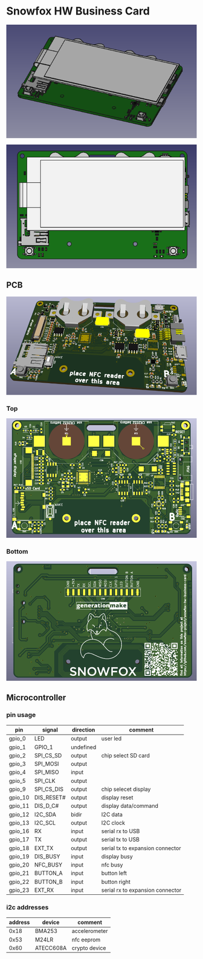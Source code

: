 # Snowfox HW Business Card

![snowfox-hw-business-card-complete iso rendering](docs/images/snowfox-hw-business-card-complete_iso.png)

![snowfox-hw-business-card-complete top rendering](docs/images/snowfox-hw-business-card-complete_top.png)

## PCB

![snowfox-hw-business-card rendering](docs/images/snowfox-hw-business-card_rendering.png)

### Top

![snowfox-hw-business-card PCB top](docs/images/snowfox-hw-business-card_top.png)

### Bottom

![snowfox-hw-business-card PCB bot](docs/images/snowfox-hw-business-card_bot.png)

## Microcontroller

### pin usage

| pin | signal | direction | comment |
|-----|----------|-------------|--------------|
| gpio_0 | LED | output | user led |
| gpio_1 | GPIO_1 | undefined | |
| gpio_2 | SPI_CS_SD | output | chip select SD card |
| gpio_3 | SPI_MOSI | output | |
| gpio_4 | SPI_MISO | input | |
| gpio_5 | SPI_CLK | output | |
| gpio_9 | SPI_CS_DIS | output | chip selecet display |
| gpio_10 | DIS_RESET# | output | display reset |
| gpio_11 | DIS_D_C# | output | display data/command |
| gpio_12 | I2C_SDA | bidir | I2C data |
| gpio_13 | I2C_SCL | output | I2C clock |
| gpio_16 | RX | input | serial rx to USB |
| gpio_17 | TX | output | serial tx to USB |
| gpio_18 | EXT_TX | output | serial tx to expansion connector |
| gpio_19 | DIS_BUSY | input | display busy |
| gpio_20 | NFC_BUSY | input | nfc busy |
| gpio_21 | BUTTON_A | input | button left |
| gpio_22 | BUTTON_B | input | button right |
| gpio_23 | EXT_RX | input | serial rx to expansion connector |

### i2c addresses

| address | device | comment |
|-----|----------|--------------|
| 0x18 | BMA253 | accelerometer |
| 0x53 | M24LR | nfc eeprom |
| 0x60 | ATECC608A | crypto device |

